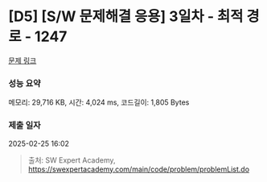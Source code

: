 # [D5] [S/W 문제해결 응용] 3일차 - 최적 경로 - 1247 

[문제 링크](https://swexpertacademy.com/main/code/problem/problemDetail.do?contestProbId=AV15OZ4qAPICFAYD) 

### 성능 요약

메모리: 29,716 KB, 시간: 4,024 ms, 코드길이: 1,805 Bytes

### 제출 일자

2025-02-25 16:02



> 출처: SW Expert Academy, https://swexpertacademy.com/main/code/problem/problemList.do